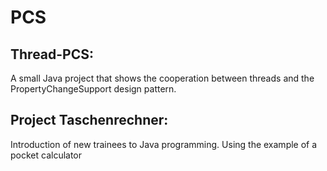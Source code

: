 # PCS
## Thread-PCS:
A small Java project that shows the cooperation between threads and the PropertyChangeSupport design pattern.


## Project Taschenrechner:
Introduction of new trainees to Java programming. Using the example of a pocket calculator
